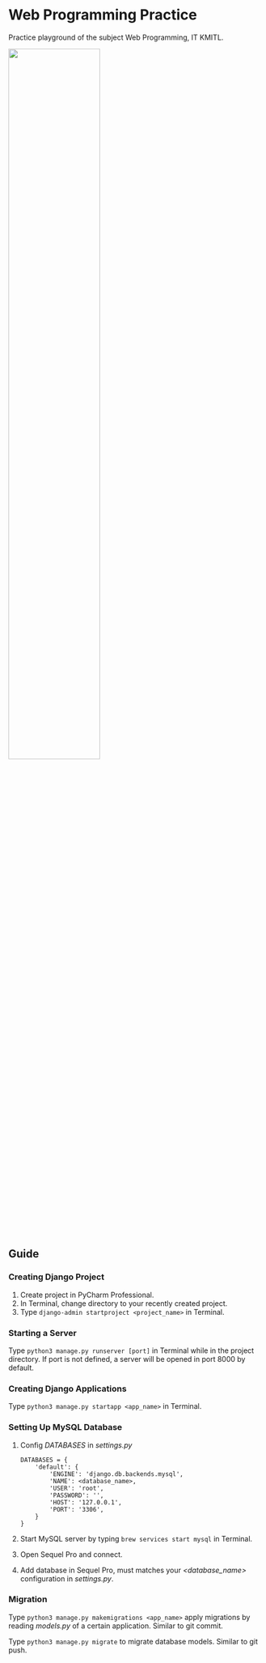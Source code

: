 # Web Programming Practice
Practice playground of the subject Web Programming, IT KMITL.

<img src="https://www.fullstackpython.com/img/logos/django.png" width="60%">

## Guide

### Creating Django Project

1. Create project in PyCharm Professional.
2. In Terminal, change directory to your recently created project.
3. Type `django-admin startproject <project_name>` in Terminal.

### Starting a Server

Type `python3 manage.py runserver [port]` in Terminal while in the project directory. If port is not defined, a server will be opened in port 8000 by default.

### Creating Django Applications

Type `python3 manage.py startapp <app_name>` in Terminal.

### Setting Up MySQL Database

1. Config *DATABASES* in *settings.py*

    ```
    DATABASES = {
        'default': {
            'ENGINE': 'django.db.backends.mysql',
            'NAME': <database_name>,
            'USER': 'root',
            'PASSWORD': '',
            'HOST': '127.0.0.1',
            'PORT': '3306',
        }
    }
    ```

2. Start MySQL server by typing `brew services start mysql` in Terminal.

3. Open Sequel Pro and connect.

4. Add database in Sequel Pro, must matches your *<database_name>* configuration in *settings.py*.

### Migration

Type `python3 manage.py makemigrations <app_name>` apply migrations by reading *models.py* of a certain application. Similar to git commit.

Type `python3 manage.py migrate` to migrate database models. Similar to git push.
